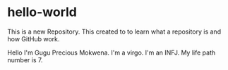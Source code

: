 # hello-world
This is a new Repository. This created to to learn what a repository is and how GitHub work.

Hello
I'm Gugu Precious Mokwena.
I'm a virgo.
I'm an INFJ.
My life path number is 7.
